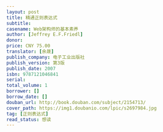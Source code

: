 ```yaml
---
layout: post
title: 精通正则表达式
subtitle:
casename: Web架构师的基本素养
author: [Jeffrey E.F.Friedl]
donor:
price: CNY 75.00
translator: [余晟]
publish_company: 电子工业出版社
publish_version: 第3版
publish_date: 2007
isbn: 9787121046841
serial:
total_volume: 1
borrower: []
borrow_date: []
douban_url: http://book.douban.com/subject/2154713/
cover_path: https://img1.doubanio.com/lpic/s2697984.jpg
tag: [正则表达式]
read_status: 想读
---
```

